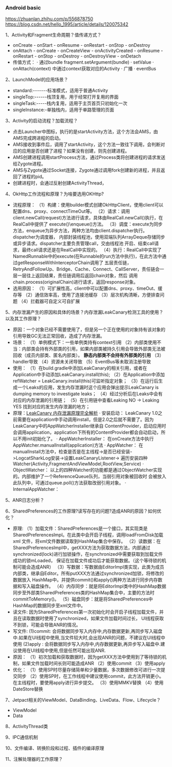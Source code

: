### Android basic

https://zhuanlan.zhihu.com/p/556878750
https://blog.csdn.net/hello_1995/article/details/120075342

1、Activity和Fragment生命周期？值传递方式？
- onCreate - onStart - onResume - onRestart - onStop - onDestroy
- onAttach - onCreate - onCreateView - onActivityCreated - onResume - onRestart - onStop - 
  onDestroy - onDestroyView - onDetach
- 传值方式：
    · 通过bundle fragment.setArgument(bundle)
    · setValue
    · onAttach(context) 中通过context获取对应的Activity
    · 广播
    · eventBus
 
2、LaunchModel的应用场景？
- standard:-------标准模式，适用于普通Activity
- singleTop:------栈顶复用，用于经常打开复用的界面
- singleTask:-----栈内复用，适用于主页首页只初始化一次
- singleInstance:-单独栈内，适用于单路管理的页面

 
3、Activity的启动流程？加载流程？
- 点击Launcher中图标，执行的是startActivity方法，这个方法会AMS，由AMS完成跨进程的启动。
- AMS接收到事件后，调用了startActivity，这个方法一致往下调用，会判断对应的应用是否创建了进程？如果没有创建，则先创建进程。
- AMS创建进程调用startProcess方法，通过Process类将创建进程的请求发送给Zygote进程。
- AMS与Zygote通过Socket连接，Zygote通过调用fork创建新的进程，并且返回了进程的pid。
- 创建进程时，会通过反射创建ActivityThread，
   
4、OkHttp工作流程和原理？为啥要选用OKHttp?
- 流程原理：
    （1）构建：使用builder模式创建OkHttpClient，使用client可以配置dns、proxy、connectTimeOut等。
    （2）请求：调用client.newCall(request)方法进行请求，具体由RealCall.newCall()执行，在RealCall中提供了
            execute()\enqueue()方法。
    （3）调度：execute为同步方法，enqueue为异步方法，两种方法均由client.dispatcher执行。dispatcher为调度器，
            内部封装线程池，使用双端队列ArrayDeque存储同步或异步请求。dispatcher主要负责管理call，交由线程池
            开启、结束call请求，最终call请求还是在RealCall中实现的。
    （4）执行：RealCall中实现了NamedRunnable中的execute(在Runnable的run方法中执行)，在此方法中通过getResponseWithInterceptorChain调用了
            五层责任链，RetryAndFollowUp、Bridge、Cache、Connect、CallServer，责任链会一层一层往上返回结果，责任链调用后返回chain对象，然后
            调用chain.process(originalChain)进行请求，返回response对象。
- 选用原因：
    （1）可扩展性高，client中可以配置dns、proxy、timeOut、缓存等
    （2）通信效率高，使用了连接池缓存
    （3）层次机构清晰，方便排查问题
    （4）拦截器可自定义可自扩展

5、内存泄漏产生的原因和具体的场景？内存泄漏LeakCanary检测工具的使用？以及其工作原理？
- 原因：一个对象已经不需要使用了，但是另一个正在使用的对象持有该对象的引用导致GC无法正常回收，造成了内存泄漏。
- 场景：
    （1）单例模式下：一些单例类持有context引用
    （2）内部类使用不当：内部类会持有外部类的引用，如果内部类被持久引用会导致外部类无法被回收（成员内部类、匿名内部类）。
        **静态内部类不会持有外部类的引用**
    （3）handler导致
    （4）资源未关闭导致
    （5）EventBus等未取消注册导致
- 使用：
    （1）在build.gradle中添加LeakCanary的相关引用，或者在Application中手动添加LeakCanary.install(this);
    （2）在Application中添加refWatcher  = LeakCanary.install(this)可监听指定对象；
    （3）在运行后生成一个Leaks的应用，发生内存泄漏时这个应用会弹出提示LeakCanary is dumping memory to investigate leaks；
    （4）经过分析后在Leaks中会有对应的内存泄漏的引用链；
    （5）在引用链中查看Leaking NO ->  Leaking YES 找到对应的发生内存泄漏的地方；
- 原理：[LeakCanary 内存泄漏原理完全解析](https://juejin.cn/post/6844903730190483470)
    · 安装启动：
        LeakCanary 1.0之前需要在application中手动调用install，但是2.0之后就不需要了。因为LeakCanary中的AppWatcherInstaller继承自
        ContentProvider，启动应用时会调用application，application下所有的ContentProvider都会自动启动，所以不用init初始化了。
    · AppWatcherInstaller：
        在onCreate方法中执行AppWatcher.manualInstall(application)方法
    · AppWatcher：
        在manualInstall方法中，检查是否是在主线程->是否已经安装->LogcatSharkLog安装->设置LeakCanaryListener->
        遍历安装四种Watcher(Activity,FragmentAndViewModel,RootView,Service)
    · ObjectWatcher：
        以上的四种Watcher的功能都是通过ObjectWatcher实现的。内部维护了一个ReferenceQueue队列，当弱引用对象被回收时
        会被放入此队列中，可通过queue.poll()方法获取改弱引用对象。
    · InternalAppWatcher：
  
5、ANR日志分析？
  
6、SharedPreferences的工作原理?读写存在的问题?造成ANR的原因？如何优化？
- 原理:
    （1）加载文件：SharedPreferences是一个接口，其实现类是SharedPreferencesImpl。在此类中会开启子线程，调用loadFromDisk加载xml
            文件，将xml文件数据读取到HashMap集合中保存。
    （2）读数据：在SharedPreferencesImpl中，getXXX方法为获取数据方法，内部通过synchronized(lock)进行加锁操作，在synchronized中需要获取到加载文件成功的锁mLoaded，
            保证在加载文件成功后才能获取数据。（这个等待锁的机制可能会造成ANR）
    （3）写数据：写数据由EditorImpl类实现，此类为成员内部类，继承自Editor。所有putXXX方法通过synchronized加锁，将修改的数据放入
            HashMap中。并提供commit()和apply()两种方法进行同步内存数据和写入磁盘操作。
    （4）内存同步：就是将EditorImpl类中的HashMap数据同步至外部类SharedPreferences类的HashMap集合中，主要的方法时commitToMemory()。
    （5）磁盘同步：就是将SharedPreferences中HashMap的数据同步至xml文件中。
- 读文件:
    因为SharedPreferences第一次初始化时会开启子线程加载文件，并且在读取数据时使用了synchronized，如果文件加载时间过长，
    UI线程获取不到锁，可能会导致ANR的情况。
- 写文件:
    (1)commit: 会将数据同步写入内存中,内存数据更新,再同步写入磁盘中.如果在UI线程中使用,当文件较大时,会出现ANR的问题，不建议在UI线程中使用
    (2)apply : 会将数据同步写入内存中,内存数据更新,再异步写入磁盘中.建议使用在UI线程中使用,但是任然可能出现ANR.
- 原因：
  （1）初次加载和获取数据时，因为getXXX方法中使用到了等待锁的机制，如果文件加载时间长则可能造成ANR
  （2）使用commit
  （3）使用apply
- 优化：
  （1）使用SP时尽量存储简单和少量数据，多次数据修改可进行一次提交同步
  （2）使用SP时，在工作线程中建议使用commit，此方法开销更小。在主线程时，要使用apply进行异步提交。
  （3）使用MMKV替换
  （4）使用DateStore替换
  

7、Jetpact相关的ViewModel、DataBinding、LiveData、Flow、Lifecycle？
- ViewModel
- Data

8、ActivityThread类

9、IPC通信机制

10、文件编译、转换阶段和过程、插件的编译原理

11、注解处理器的工作原理？


